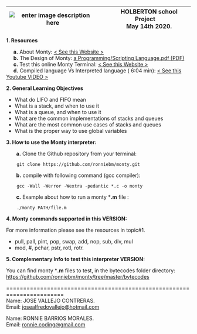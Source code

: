 |  ![enter image description here](https://i.ibb.co/FgKXCt9/monty-interpreter-banner.png)|&nbsp;&nbsp;&nbsp;&nbsp;&nbsp;HOLBERTON school Project<br>&nbsp;&nbsp;&nbsp;&nbsp;&nbsp;May 14th 2020.|
|--|--|

**1. Resources**

&nbsp;&nbsp;&nbsp;&nbsp;&nbsp;**a.** About Monty:  [< See this Website >](http://montyscoconut.github.io/about.html)<br>
&nbsp;&nbsp;&nbsp;&nbsp;&nbsp;**b.** The Design of Monty: [a Programming/Scripting Language.pdf (PDF)](http://www.informatik.uni-bremen.de/~hof/Monty/Monty-Watt.pdf)<br>
&nbsp;&nbsp;&nbsp;&nbsp;&nbsp;**c.** Test this online Monty Terminal:   [< See this Website >](http://montyscoconut.github.io/try/?page=index)<br>
&nbsp;&nbsp;&nbsp;&nbsp;&nbsp;**d.** Compiled language Vs Interpreted language ( 6:04 min):  [< See this Youtube VIDEO >](https://www.youtube.com/watch?v=I1f45REi3k4)

**2. General Learning Objectives**

-   What do LIFO and FIFO mean
-   What is a stack, and when to use it
-   What is a queue, and when to use it
-   What are the common implementations of stacks and queues
-   What are the most common use cases of stacks and queues
-   What is the proper way to use global variables

**3. How to use the Monty interpreter:**

&nbsp;&nbsp;&nbsp;&nbsp;&nbsp;&nbsp;&nbsp;**a.** Clone the Github repository from your terminal:
```
    git clone https://github.com/ronniebm/monty.git
```
&nbsp;&nbsp;&nbsp;&nbsp;&nbsp;&nbsp;&nbsp;**b.** compile with following command (gcc compiler):
```
    gcc -Wall -Werror -Wextra -pedantic *.c -o monty
```
&nbsp;&nbsp;&nbsp;&nbsp;&nbsp;&nbsp;&nbsp;**c.** Example about how to run a monty ***.m**   file :
```
    ./monty PATH/file.m
```

**4.  Monty commands supported in this VERSION:**

For more information please see the resources in topic#1.
-   pull,  pall,  pint,  pop,  swap,  add,  nop, sub, div, mul<br>
-   mod, #, pchar, pstr, rotl, rotr.

**5.  Complementary Info to test this interpreter VERSION:**

You can find monty ***.m**  files to test, in the bytecodes folder directory:<br>
https://github.com/ronniebm/monty/tree/master/bytecodes<br>


=======================================================================<br>
Name: JOSE VALLEJO CONTRERAS.<br>Email: josealfredovallejo@hotmail.com

Name: RONNIE BARRIOS MORALES.<br>Email: ronnie.coding@gmail.com